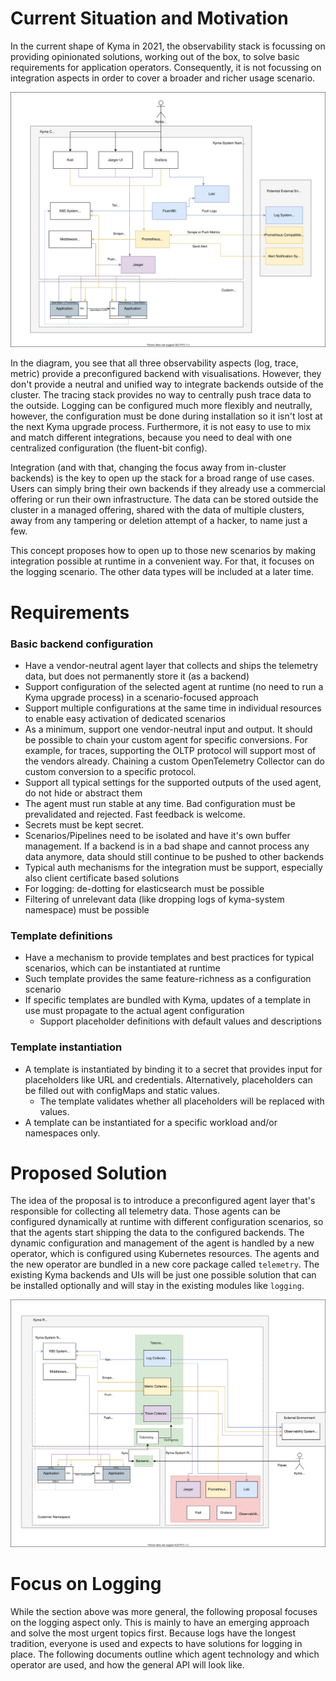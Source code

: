 # Current Situation and Motivation

In the current shape of Kyma in 2021, the observability stack is focussing on providing opinionated solutions, working out of the box, to solve basic requirements for application operators. Consequently, it is not focussing on integration aspects in order to cover a broader and richer usage scenario.

![a](./assets/current_all.drawio.svg)

In the diagram, you see that all three observability aspects (log, trace, metric) provide a preconfigured backend with visualisations. However, they don't provide a neutral and unified way to integrate backends outside of the cluster. The tracing stack provides no way to centrally push trace data to the outside. Logging can be configured much more flexibly and neutrally, however, the configuration must be done during installation so it isn't lost at the next Kyma upgrade process. Furthermore, it is not easy to use to mix and match different integrations, because you need to deal with one centralized configuration (the fluent-bit config).

Integration (and with that, changing the focus away from in-cluster backends) is the key to open up the stack for a broad range of use cases. Users can simply bring their own backends if they already use a commercial offering or run their own infrastructure. The data can be stored outside the cluster in a managed offering, shared with the data of multiple clusters, away from any tampering or deletion attempt of a hacker, to name just a few.

This concept proposes how to open up to those new scenarios by making integration possible at runtime in a convenient way. For that, it focuses on the logging scenario. The other data types will be included at a later time.

# Requirements


### Basic backend configuration
- Have a vendor-neutral agent layer that collects and ships the telemetry data, but does not permanently store it (as a backend)
- Support configuration of the selected agent at runtime (no need to run a Kyma upgrade process) in a scenario-focused approach
- Support multiple configurations at the same time in individual resources to enable easy activation of dedicated scenarios
- As a minimum, support one vendor-neutral input and output. It should be possible to chain your custom agent for specific conversions. For example, for traces, supporting the OLTP protocol will support most of the vendors already. Chaining a custom OpenTelemetry  Collector can do custom conversion to a specific protocol.
- Support all typical settings for the supported outputs of the used agent, do not hide or abstract them
- The agent must run stable at any time. Bad configuration must be prevalidated and rejected. Fast feedback is welcome.
- Secrets must be kept secret.
- Scenarios/Pipelines need to be isolated and have it's own buffer management. If a backend is in a bad shape and cannot process any data anymore, data should still continue to be pushed to other backends
- Typical auth mechanisms for the integration must be support, especially also client certificate based solutions
- For logging: de-dotting for elasticsearch must be possible
- Filtering of unrelevant data (like dropping logs of kyma-system namespace) must be possible

### Template definitions
- Have a mechanism to provide templates and best practices for typical scenarios, which can be instantiated at runtime
- Such template provides the same feature-richness as a configuration scenario
- If specific templates are bundled with Kyma, updates of a template in use must propagate to the actual agent configuration
  - Support placeholder definitions with default values and descriptions

### Template instantiation
- A template is instantiated by binding it to a secret that provides input for placeholders like URL and credentials. Alternatively, placeholders can be filled out with configMaps and static values.
  - The template validates whether all placeholders will be replaced with values.
- A template can be instantiated for a specific workload and/or namespaces only.

# Proposed Solution

The idea of the proposal is to introduce a preconfigured agent layer that's responsible for collecting all telemetry data. Those agents can be configured dynamically at runtime with different configuration scenarios, so that the agents start shipping the data to the configured backends. The dynamic configuration and management of the agent is handled by a new operator, which is configured using Kubernetes resources. The agents and the new operator are bundled in a new core package called `telemetry`. The existing Kyma backends and UIs will be just one possible solution that can be installed optionally and will stay in the existing modules like `logging`.

![b](./assets/future_all.drawio.svg)

# Focus on Logging

While the section above was more general, the following proposal focuses on the logging aspect only. This is mainly to have an emerging approach and solve the most urgent topics first. Because logs have the longest tradition, everyone is used and expects to have solutions for logging in place.
The following documents outline which agent technology and which operator are used, and how the general API will look like.
